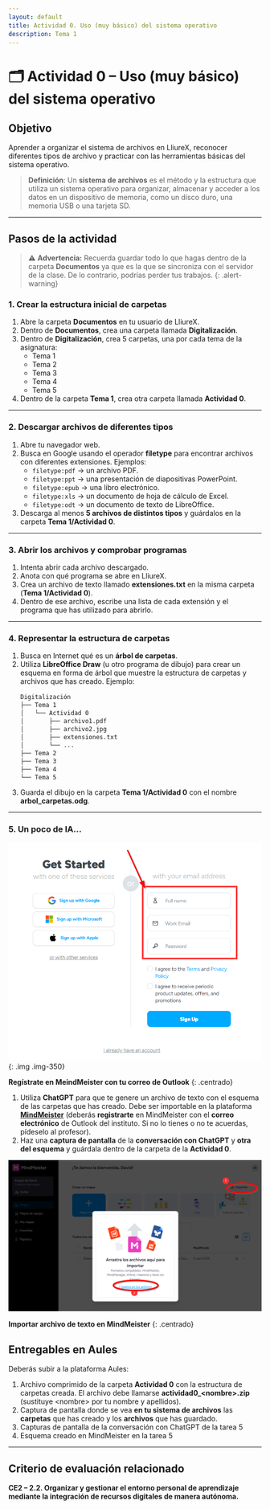 ```yaml
---
layout: default
title: Actividad 0. Uso (muy básico) del sistema operativo
description: Tema 1
---
```


# 🗂️ Actividad 0 – Uso (muy básico) del sistema operativo

## Objetivo

Aprender a organizar el sistema de archivos en LliureX, reconocer diferentes tipos de archivo y practicar con las herramientas básicas del sistema operativo.

>**Definición**:
> Un **sistema de archivos** es el método y la estructura que utiliza un sistema operativo para organizar, almacenar y acceder a los datos en un dispositivo de memoria, como un disco duro, una memoria USB o una tarjeta SD.

---

## Pasos de la actividad

> ⚠️ **Advertencia:** Recuerda guardar todo lo que hagas dentro de la carpeta **Documentos** ya que es la que se sincroniza con el servidor de la clase. De lo contrario, podrías perder tus trabajos.
{: .alert-warning}

### 1. Crear la estructura inicial de carpetas

1. Abre la carpeta **Documentos** en tu usuario de LliureX.
2. Dentro de **Documentos**, crea una carpeta llamada **Digitalización**.
3. Dentro de **Digitalización**, crea 5 carpetas, una por cada tema de la asignatura:
   - Tema 1
   - Tema 2
   - Tema 3
   - Tema 4
   - Tema 5
4. Dentro de la carpeta **Tema 1**, crea otra carpeta llamada **Actividad 0**.

---

### 2. Descargar archivos de diferentes tipos

1. Abre tu navegador web.
2. Busca en Google usando el operador **filetype** para encontrar archivos con diferentes extensiones. Ejemplos:
   - `filetype:pdf` → un archivo PDF.
   - `filetype:ppt` → una presentación de diapositivas PowerPoint.
   - `filetype:epub` → una libro electrónico.
   - `filetype:xls` → un documento de hoja de cálculo de Excel.
   - `filetype:odt` → un documento de texto de LibreOffice.
3. Descarga al menos **5 archivos de distintos tipos** y guárdalos en la carpeta **Tema 1/Actividad 0**.

---

### 3. Abrir los archivos y comprobar programas

1. Intenta abrir cada archivo descargado.
2. Anota con qué programa se abre en LliureX.
3. Crea un archivo de texto llamado **extensiones.txt** en la misma carpeta (**Tema 1/Actividad 0**).
4. Dentro de ese archivo, escribe una lista de cada extensión y el programa que has utilizado para abrirlo.

---

### 4. Representar la estructura de carpetas

1. Busca en Internet qué es un **árbol de carpetas**.
2. Utiliza **LibreOffice Draw** (u otro programa de dibujo) para crear un esquema en forma de árbol que muestre la estructura de carpetas y archivos que has creado. Ejemplo:
   ```
   Digitalización
   ├── Tema 1
   │   └── Actividad 0
   │       ├── archivo1.pdf
   │       ├── archivo2.jpg
   │       ├── extensiones.txt
   │       └── ...
   ├── Tema 2
   ├── Tema 3
   ├── Tema 4
   └── Tema 5
   ```
3. Guarda el dibujo en la carpeta **Tema 1/Actividad 0** con el nombre **arbol\_carpetas.odg**.

---

### 5. Un poco de IA...

![Registro en MindMeister](./registro_mindmeister.png)
{: .img .img-350}

**Regístrate en MeindMeister con tu correo de Outlook**
{: .centrado}

1. Utiliza **ChatGPT** para que te genere un archivo de texto con el esquema de las carpetas que has creado. Debe ser importable en la plataforma [**MindMeister**](https://www.mindmeister.com/es) (deberás **registrarte** en MindMeister con el **correo electrónico** de Outlook del instituto. Si no lo tienes o no te acuerdas, pídeselo al profesor).
3. Haz una **captura de pantalla** de la **conversación con ChatGPT** y **otra del esquema** y guárdala dentro de la carpeta de la **Actividad 0**.

![Importar archivo en MindMeister](./importar_archivo_mindmeister.png)

**Importar archivo de texto en MindMeister**
{: .centrado}

## Entregables en Aules

Deberás subir a la plataforma Aules:

1. Archivo comprimido de la carpeta **Actividad 0** con la estructura de carpetas creada. El archivo debe llamarse **actividad0\_\<nombre>.zip** (sustituye \<nombre> por tu nombre y apellidos).
2. Captura de pantalla donde se vea **en tu sistema de archivos** las **carpetas** que has creado y los **archivos** que has guardado.
3. Capturas de pantalla de la conversación con ChatGPT de la tarea 5
4. Esquema creado en MindMeister en la tarea 5

---

## Criterio de evaluación relacionado

**CE2 – 2.2. Organizar y gestionar el entorno personal de aprendizaje mediante la integración de recursos digitales de manera autónoma.**

